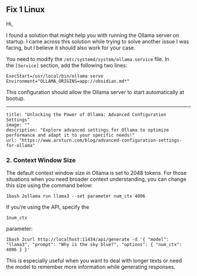 

## Fix 1 Linux

Hi,

I found a solution that might help you with running the Ollama server on startup. I came across this solution while trying to solve another issue I was facing, but I believe it should also work for your case.

You need to modify the `/etc/systemd/system/ollama.service` file. In the `[Service]` section, add the following two lines:

```
ExecStart=/usr/local/bin/ollama serve
Environment="OLLAMA_ORIGINS=app://obsidian.md*"
```

This configuration should allow the Ollama server to start automatically at bootup.









----

```embed
title: "Unlocking the Power of Ollama: Advanced Configuration Settings"
image: ""
description: "Explore advanced settings for Ollama to optimize performance and adapt it to your specific needs!"
url: "https://www.arsturn.com/blog/advanced-configuration-settings-for-ollama"
```

### 2. Context Window Size

The default context window size in Ollama is set to 2048 tokens. For those situations when you need broader context understanding, you can change this size using the command below:

`1bash 2ollama run llama3 --set parameter num_ctx 4096`

If you’re using the API, specify the

`1num_ctx`

parameter:

`1bash 2curl http://localhost:11434/api/generate -d '{ "model": "llama3", "prompt": "Why is the sky blue?", "options": { "num_ctx": 4096 } }'`

This is especially useful when you want to deal with longer texts or need the model to remember more information while generating responses.